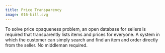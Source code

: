 ```yaml
---
title: Price Transparency
image: 016-bill.svg
---
```


To solve price opaqueness problem, an open database for sellers is required
that transparently lists items and prices for everyone. A system in which the
customer can simply search and find an item and order directly from the seller.
No middleman required.

